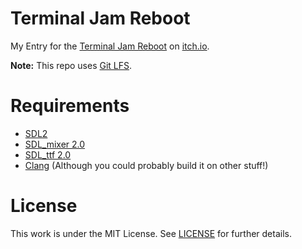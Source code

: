 # Terminal Jam Reboot
My Entry for the [Terminal Jam Reboot](https://itch.io/jam/terminal-jam-reboot) on
[itch.io](https://itch.io/).

**Note:** This repo uses [Git LFS](https://git-lfs.github.com).

# Requirements
* [SDL2](https://www.libsdl.org/download-2.0.php)
* [SDL_mixer 2.0](https://www.libsdl.org/projects/SDL_mixer/)
* [SDL_ttf 2.0](https://www.libsdl.org/projects/SDL_ttf/)
* [Clang](https://clang.llvm.org/get_started.html) (Although you could probably build it on other
    stuff!)

# License
This work is under the MIT License. See [LICENSE](LICENSE) for further details.
